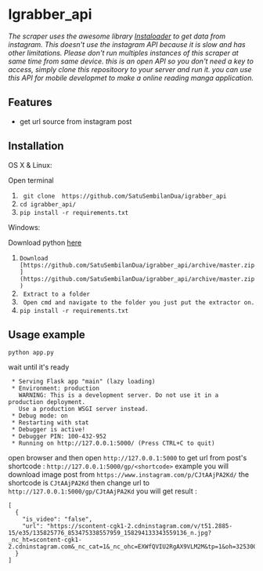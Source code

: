 # Igrabber_api
_The scraper uses the awesome library [Instaloader](https://instaloader.github.io/) to get data from instagram._
_This doesn't use the instagram API because it is slow and has other limitations. Please don't run multiples instances of this scraper at same time from same device._
_this is an open API so you don't need a key to access, simply clone this repositoory to your server and run it._
_you can use this API for mobile developmet to make a online reading manga application._

## Features
- get url source from instagram post

## Installation

OS X & Linux:

Open terminal

1. ``` git clone  https://github.com/SatuSembilanDua/igrabber_api```
2. ``` cd igrabber_api/ ```
3. ``` pip install -r requirements.txt ```

Windows:

Download python [here](https://www.python.org/downloads/)
1. ```Download [https://github.com/SatuSembilanDua/igrabber_api/archive/master.zip](https://github.com/SatuSembilanDua/igrabber_api/archive/master.zip) ```
2. ``` Extract to a folder```
3. ``` Open cmd and navigate to the folder you just put the extractor on.```
4. ``` pip install -r requirements.txt ```

## Usage example
```
python app.py 
```
wait until it's ready
```
 * Serving Flask app "main" (lazy loading)
 * Environment: production
   WARNING: This is a development server. Do not use it in a production deployment.
   Use a production WSGI server instead.
 * Debug mode: on
 * Restarting with stat
 * Debugger is active!
 * Debugger PIN: 100-432-952
 * Running on http://127.0.0.1:5000/ (Press CTRL+C to quit)
```

open browser and then open 
```http://127.0.0.1:5000```
to get url from post's shortcode :
```http://127.0.0.1:5000/gp/<shortcode>```
example you will download image post from ```https://www.instagram.com/p/CJtAAjPA2Kd/``` the shortcode is ```CJtAAjPA2Kd``` then change url to ```http://127.0.0.1:5000/gp/CJtAAjPA2Kd```
you will get result :
```
[
  {
    "is_video": "false",
    "url": "https://scontent-cgk1-2.cdninstagram.com/v/t51.2885-15/e35/135825776_853475338557959_158294133343559136_n.jpg?_nc_ht=scontent-cgk1-2.cdninstagram.com&_nc_cat=1&_nc_ohc=EXWfQVIU2RgAX9VLM2M&tp=1&oh=3253004c169e2bb49726a87d91e4f357&oe=601ECDE8"
  }
]
```